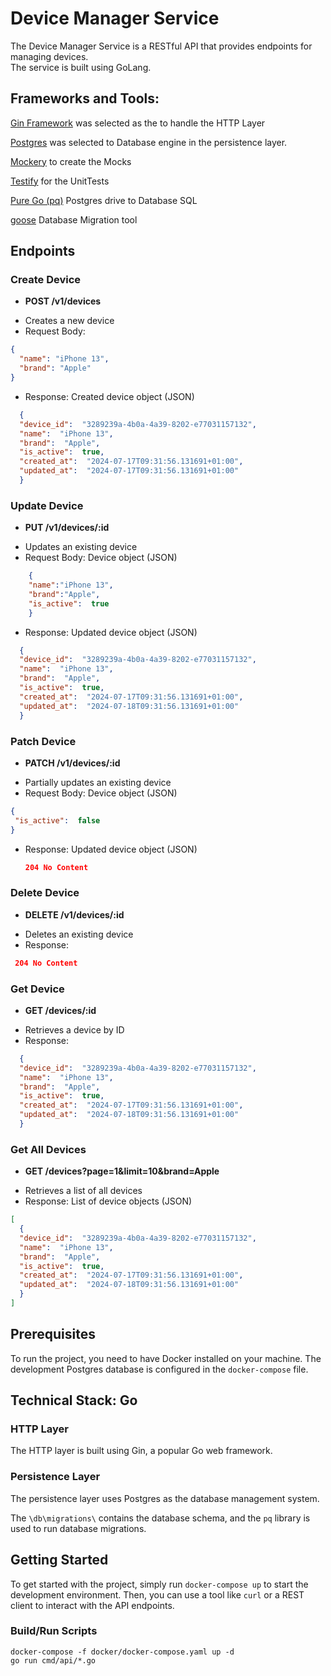 
**Device Manager Service**
=====================  

The Device Manager Service is a RESTful API that provides endpoints for managing devices.   
The service is built using GoLang. 

**Frameworks and Tools:**
------------  
[Gin Framework](https://github.com/gin-gonic/gin) was selected as the to handle the HTTP Layer

[Postgres](https://github.com/postgres) was selected to Database engine in the persistence layer.

[Mockery](https://github.com/vektra/mockery) to create the Mocks

[Testify](https://github.com/stretchr/testify) for the UnitTests

[Pure Go (pq)](https://github.com/lib/pq) Postgres drive to Database SQL

[goose](https://github.com/pressly/goose) Database Migration tool


**Endpoints**
------------  

### Create Device

* **POST /v1/devices**
+ Creates a new device
+ Request Body:
```json
{
  "name": "iPhone 13",
  "brand": "Apple"
}
```
+ Response: Created device object (JSON)
```json
  {
  "device_id":  "3289239a-4b0a-4a39-8202-e77031157132",
  "name":  "iPhone 13",
  "brand":  "Apple",
  "is_active":  true,
  "created_at":  "2024-07-17T09:31:56.131691+01:00",
  "updated_at":  "2024-07-17T09:31:56.131691+01:00"
  }
```
### Update Device

* **PUT /v1/devices/:id**
+ Updates an existing device
+ Request Body: Device object (JSON)
```json
    {
    "name":"iPhone 13",
    "brand":"Apple",
    "is_active":  true
    }
```

+ Response: Updated device object (JSON)
```json
  {
  "device_id":  "3289239a-4b0a-4a39-8202-e77031157132",
  "name":  "iPhone 13",
  "brand":  "Apple",
  "is_active":  true,
  "created_at":  "2024-07-17T09:31:56.131691+01:00",
  "updated_at":  "2024-07-18T09:31:56.131691+01:00"
  }
```

### Patch Device

* **PATCH /v1/devices/:id**
+ Partially updates an existing device
+ Request Body: Device object (JSON)  
 ```json 
{
  "is_active":  false
}
```
+ Response: Updated device object (JSON)  
  ```json
  204 No Content
  ```

### Delete Device

* **DELETE /v1/devices/:id**
+ Deletes an existing device
+ Response: 
 ```json
  204 No Content
  ```

### Get Device

* **GET /devices/:id**
+ Retrieves a device by ID
+ Response: 
```json
  {
  "device_id":  "3289239a-4b0a-4a39-8202-e77031157132",
  "name":  "iPhone 13",
  "brand":  "Apple",
  "is_active":  true,
  "created_at":  "2024-07-17T09:31:56.131691+01:00",
  "updated_at":  "2024-07-18T09:31:56.131691+01:00"
  }
```

### Get All Devices

* **GET /devices?page=1&limit=10&brand=Apple**
+ Retrieves a list of all devices
+ Response: List of device objects (JSON)
```json
[
  {
  "device_id":  "3289239a-4b0a-4a39-8202-e77031157132",
  "name":  "iPhone 13",
  "brand":  "Apple",
  "is_active":  true,
  "created_at":  "2024-07-17T09:31:56.131691+01:00",
  "updated_at":  "2024-07-18T09:31:56.131691+01:00"
  }
]
```
**Prerequisites**
---------------  

To run the project, you need to have Docker installed on your machine. The development Postgres database is configured in the `docker-compose` file.

**Technical Stack**: Go
-----------------  

### HTTP Layer

The HTTP layer is built using Gin, a popular Go web framework.

### Persistence Layer

The persistence layer uses Postgres as the database management system.

The `\db\migrations\` contains the database schema, and the `pq` library is used to run database migrations.

**Getting Started**
-------------------  

To get started with the project, simply run `docker-compose up` to start the development environment. Then, you can use a tool like `curl` or a REST client to interact with the API endpoints.

### Build/Run Scripts
    docker-compose -f docker/docker-compose.yaml up -d
    go run cmd/api/*.go
